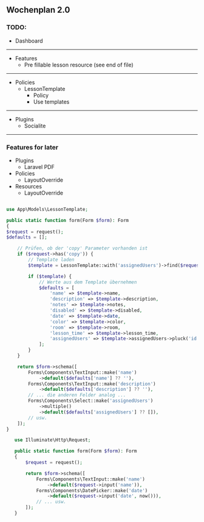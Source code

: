 ## Wochenplan 2.0

### TODO:

- Dashboard
---
- Features
  - Pre fillable lesson resource (see end of file)
---
- Policies
  - LessonTemplate
    - Policy
    - Use templates
 
---

- Plugins
  - Socialite

---

### Features for later

- Plugins
  - Laravel PDF
- Policies
    - LayoutOverride
- Resources
    - LayoutOverride


```PHP

use App\Models\LessonTemplate;

public static function form(Form $form): Form
{
$request = request();
$defaults = [];

    // Prüfen, ob der 'copy' Parameter vorhanden ist
    if ($request->has('copy')) {
        // Template laden
        $template = LessonTemplate::with('assignedUsers')->find($request->input('copy'));

        if ($template) {
            // Werte aus dem Template übernehmen
            $defaults = [
                'name' => $template->name,
                'description' => $template->description,
                'notes' => $template->notes,
                'disabled' => $template->disabled,
                'date' => $template->date,
                'color' => $template->color,
                'room' => $template->room,
                'lesson_time' => $template->lesson_time,
                'assignedUsers' => $template->assignedUsers->pluck('id')->toArray(),
            ];
        }
    }

    return $form->schema([
        Forms\Components\TextInput::make('name')
            ->default($defaults['name'] ?? ''),
        Forms\Components\TextInput::make('description')
            ->default($defaults['description'] ?? ''),
        // ... die anderen Felder analog ...
        Forms\Components\Select::make('assignedUsers')
            ->multiple()
            ->default($defaults['assignedUsers'] ?? []),
        // usw.
    ]);
}

```
```PHP
   use Illuminate\Http\Request;

   public static function form(Form $form): Form
   {
       $request = request();

       return $form->schema([
           Forms\Components\TextInput::make('name')
               ->default($request->input('name')),
           Forms\Components\DatePicker::make('date')
               ->default($request->input('date', now())),
           // ... usw.
       ]);
   }
```
